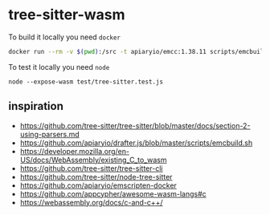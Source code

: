 # tree-sitter-wasm

To build it locally you need `docker`

```sh
docker run --rm -v $(pwd):/src -t apiaryio/emcc:1.38.11 scripts/emcbuild.sh
```

To test it locally you need `node`

```
node --expose-wasm test/tree-sitter.test.js
```

## inspiration

- https://github.com/tree-sitter/tree-sitter/blob/master/docs/section-2-using-parsers.md
- https://github.com/apiaryio/drafter.js/blob/master/scripts/emcbuild.sh
- https://developer.mozilla.org/en-US/docs/WebAssembly/existing_C_to_wasm
- https://github.com/tree-sitter/tree-sitter-cli
- https://github.com/tree-sitter/node-tree-sitter
- https://github.com/apiaryio/emscripten-docker
- https://github.com/appcypher/awesome-wasm-langs#c
- https://webassembly.org/docs/c-and-c++/
